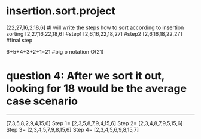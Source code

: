 # insertion.sort.project
[22,27,16,2,18,6]
#I will write the steps how to sort according to insertion sorting
[2,27,16,22,18,6] #step1
[2,6,16,22,18,27] #step2
[2,6,16,18,22,27] #final step

6+5+4+3+2+1=21 #big o notation O(21)
# question 4: After we sort it out, looking for 18 would be the average case scenario
---------
[7,3,5,8,2,9,4,15,6]
Step 1= [2,3,5,8,7,9,4,15,6]
Step 2= [2,3,4,8,7,9,5,15,6]
Step 3= [2,3,4,5,7,9,8,15,6]
Step 4= [2,3,4,5,6,9,8,15,7]
